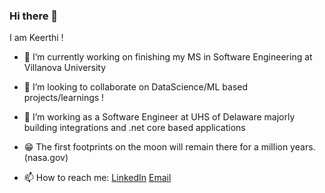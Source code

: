 ### Hi there 👋

I am Keerthi !



- 🔭 I’m currently working on finishing my MS in Software Engineering at Villanova University 
- 👯 I’m looking to collaborate on DataScience/ML based projects/learnings !
- 🌱 I’m working as a Software Engineer at UHS of Delaware majorly building integrations and .net core based applications
- 😁 The first footprints on the moon will remain there for a million years. (nasa.gov)

- 📫 How to reach me: [LinkedIn](https://www.linkedin.com/in/keerthiseethas/) [Email](keerthi_seetha@yahoo.com)



